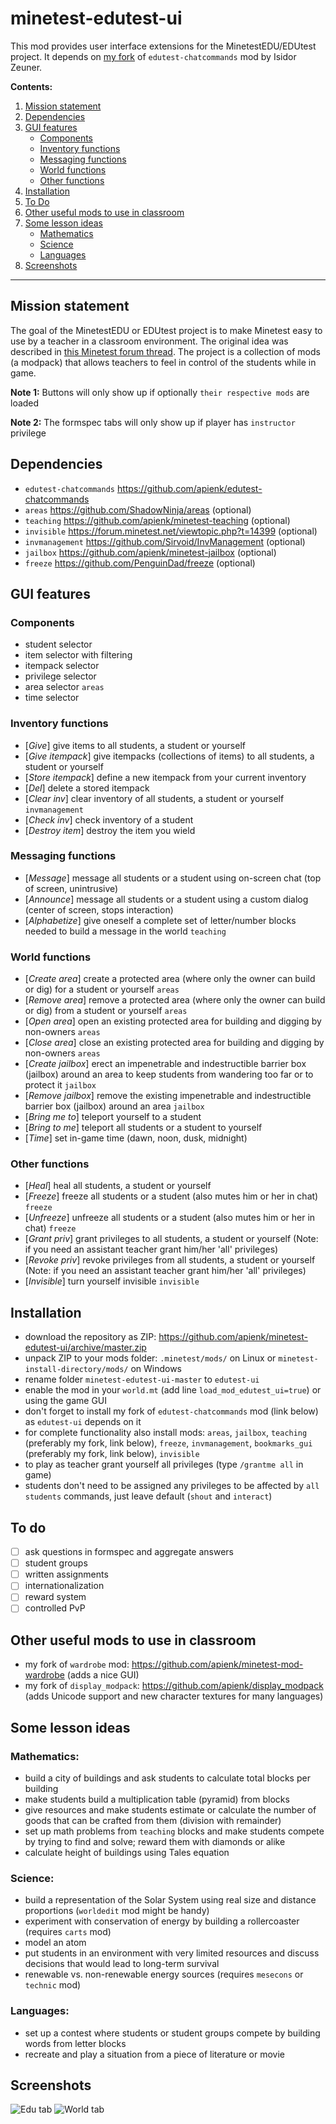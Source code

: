 # minetest-edutest-ui
This mod provides user interface extensions for the MinetestEDU/EDUtest project. It depends on [my fork](https://github.com/apienk/edutest-chatcommands) of `edutest-chatcommands` mod by Isidor Zeuner.

**Contents:**
  1. [Mission statement](https://github.com/apienk/minetest-edutest-ui#mission-statement)
  1. [Dependencies](https://github.com/apienk/minetest-edutest-ui#dependencies)
  1. [GUI features](https://github.com/apienk/minetest-edutest-ui#gui-features)
      - [Components](https://github.com/apienk/minetest-edutest-ui#components)
      - [Inventory functions](https://github.com/apienk/minetest-edutest-ui#inventory-functions)
      - [Messaging functions](https://github.com/apienk/minetest-edutest-ui#messaging-functions)
      - [World functions](https://github.com/apienk/minetest-edutest-ui#world-functions)
      - [Other functions](https://github.com/apienk/minetest-edutest-ui#other-functions)
  1. [Installation](https://github.com/apienk/minetest-edutest-ui#installation)
  1. [To Do](https://github.com/apienk/minetest-edutest-ui#to-do)
  1. [Other useful mods to use in classroom](https://github.com/apienk/minetest-edutest-ui#other-useful-mods-to-use-in-classroom)
  1. [Some lesson ideas](https://github.com/apienk/minetest-edutest-ui#some-lesson-ideas)
      - [Mathematics](https://github.com/apienk/minetest-edutest-ui#mathematics)
      - [Science](https://github.com/apienk/minetest-edutest-ui#science)
      - [Languages](https://github.com/apienk/minetest-edutest-ui#languages)
  1. [Screenshots](https://github.com/apienk/minetest-edutest-ui#screenshots)

-------------------

## Mission statement

The goal of the MinetestEDU or EDUtest project is to make Minetest easy to use by a teacher in a classroom environment. The original idea was described in [this Minetest forum thread](https://forum.minetest.net/viewtopic.php?f=5&t=11452). The project is a collection of mods (a modpack) that allows teachers to feel in control of the students while in game.

**Note 1:** Buttons will only show up if optionally `their respective mods` are loaded

**Note 2:** The formspec tabs will only show up if player has `instructor` privilege

## Dependencies
- `edutest-chatcommands` https://github.com/apienk/edutest-chatcommands
- `areas` https://github.com/ShadowNinja/areas (optional)
- `teaching` https://github.com/apienk/minetest-teaching (optional)
- `invisible` https://forum.minetest.net/viewtopic.php?t=14399 (optional)
- `invmanagement` https://github.com/Sirvoid/InvManagement (optional)
- `jailbox` https://github.com/apienk/minetest-jailbox (optional)
- `freeze` https://github.com/PenguinDad/freeze (optional)

## GUI features

### Components
- student selector
- item selector with filtering
- itempack selector
- privilege selector
- area selector `areas`
- time selector

### Inventory functions
- \[_Give_\] give items to all students, a student or yourself
- \[_Give itempack_\] give itempacks (collections of items) to all students, a student or yourself
- \[_Store itempack_\] define a new itempack from your current inventory
- \[_Del_\] delete a stored itempack
- \[_Clear inv_\] clear inventory of all students, a student or yourself `invmanagement`
- \[_Check inv_\] check inventory of a student
- \[_Destroy item_\] destroy the item you wield

### Messaging functions
- \[_Message_\] message all students or a student using on-screen chat (top of screen, unintrusive)
- \[_Announce_\] message all students or a student using a custom dialog (center of screen, stops interaction)
- \[_Alphabetize_\] give oneself a complete set of letter/number blocks needed to build a message in the world `teaching`

### World functions
- \[_Create area_\] create a protected area (where only the owner can build or dig) for a student or yourself `areas`
- \[_Remove area_\] remove a protected area (where only the owner can build or dig) from a student or yourself `areas`
- \[_Open area_\] open an existing protected area for building and digging by non-owners `areas`
- \[_Close area_\] close an existing protected area for building and digging by non-owners `areas`
- \[_Create jailbox_\] erect an impenetrable and indestructible barrier box (jailbox) around an area to keep students from wandering too far or to protect it `jailbox`
- \[_Remove jailbox_\] remove the existing impenetrable and indestructible barrier box (jailbox) around an area `jailbox`
- \[_Bring me to_\] teleport yourself to a student
- \[_Bring to me_\] teleport all students or a student to yourself
- \[_Time_\] set in-game time (dawn, noon, dusk, midnight)

### Other functions
- \[_Heal_\] heal all students, a student or yourself
- \[_Freeze_\] freeze all students or a student (also mutes him or her in chat) `freeze`
- \[_Unfreeze_\] unfreeze all students or a student (also mutes him or her in chat) `freeze`
- \[_Grant priv_\] grant privileges to all students, a student or yourself (Note: if you need an assistant teacher grant him/her 'all' privileges)
- \[_Revoke priv_\] revoke privileges from all students, a student or yourself (Note: if you need an assistant teacher grant him/her 'all' privileges)
- \[_Invisible_\] turn yourself invisible `invisible`

## Installation
- download the repository as ZIP: https://github.com/apienk/minetest-edutest-ui/archive/master.zip
- unpack ZIP to your mods folder: `.minetest/mods/` on Linux or `minetest-install-directory/mods/` on Windows
- rename folder `minetest-edutest-ui-master` to `edutest-ui`
- enable the mod in your `world.mt` (add line `load_mod_edutest_ui=true`) or using the game GUI
- don't forget to install my fork of `edutest-chatcommands` mod (link below) as `edutest-ui` depends on it
- for complete functionality also install mods: `areas`, `jailbox`, `teaching` (preferably my fork, link below), `freeze`, `invmanagement`, `bookmarks_gui` (preferably my fork, link below), `invisible`
- to play as teacher grant yourself all privileges (type `/grantme all` in game)
- students don't need to be assigned any privileges to be affected by `all students` commands, just leave default (`shout` and `interact`)

## To do
- [ ] ask questions in formspec and aggregate answers
- [ ] student groups
- [ ] written assignments
- [ ] internationalization
- [ ] reward system
- [ ] controlled PvP

## Other useful mods to use in classroom
- my fork of `wardrobe` mod: https://github.com/apienk/minetest-mod-wardrobe (adds a nice GUI)
- my fork of `display_modpack`: https://github.com/apienk/display_modpack (adds Unicode support and new character textures for many languages)

## Some lesson ideas

### Mathematics:
- build a city of buildings and ask students to calculate total blocks per building
- make students build a multiplication table (pyramid) from blocks
- give resources and make students estimate or calculate the number of goods that can be crafted from them (division with remainder)
- set up math problems from `teaching` blocks and make students compete by trying to find and solve; reward them with diamonds or alike
- calculate height of buildings using Tales equation

### Science:
- build a representation of the Solar System using real size and distance proportions (`worldedit` mod might be handy)
- experiment with conservation of energy by building a rollercoaster (requires `carts` mod)
- model an atom
- put students in an environment with very limited resources and discuss decisions that would lead to long-term survival
- renewable vs. non-renewable energy sources (requires `mesecons` or `technic` mod)

### Languages:
- set up a contest where students or student groups compete by building words from letter blocks
- recreate and play a situation from a piece of literature or movie

## Screenshots

![Edu tab](screenshot1.png)
![World tab](screenshot2.png)
